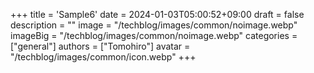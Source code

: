 +++
title = 'Sample6'
date = 2024-01-03T05:00:52+09:00
draft = false
description = ""
image = "/techblog/images/common/noimage.webp"
imageBig = "/techblog/images/common/noimage.webp"
categories = ["general"]
authors = ["Tomohiro"]
avatar = "/techblog/images/common/icon.webp"
+++
